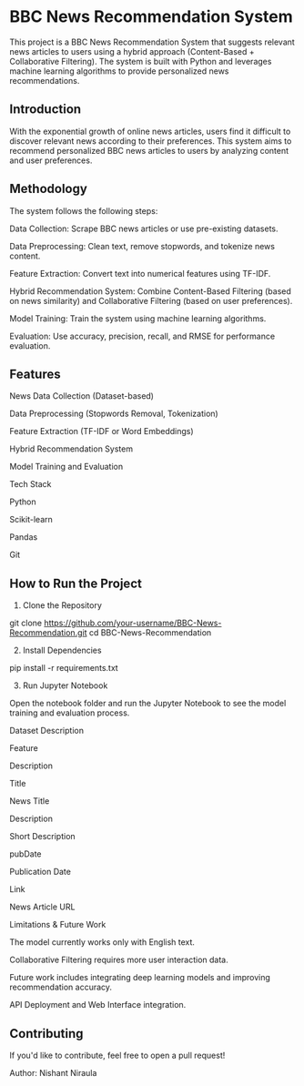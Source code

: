# BBC News Recommendation System

This project is a BBC News Recommendation System that suggests relevant news articles to users using a hybrid approach (Content-Based + Collaborative Filtering). The system is built with Python and leverages machine learning algorithms to provide personalized news recommendations.

## Introduction

With the exponential growth of online news articles, users find it difficult to discover relevant news according to their preferences. This system aims to recommend personalized BBC news articles to users by analyzing content and user preferences.

## Methodology

The system follows the following steps:

Data Collection: Scrape BBC news articles or use pre-existing datasets.

Data Preprocessing: Clean text, remove stopwords, and tokenize news content.

Feature Extraction: Convert text into numerical features using TF-IDF.

Hybrid Recommendation System: Combine Content-Based Filtering (based on news similarity) and Collaborative Filtering (based on user preferences).

Model Training: Train the system using machine learning algorithms.

Evaluation: Use accuracy, precision, recall, and RMSE for performance evaluation.

## Features

News Data Collection (Dataset-based)

Data Preprocessing (Stopwords Removal, Tokenization)

Feature Extraction (TF-IDF or Word Embeddings)

Hybrid Recommendation System

Model Training and Evaluation

Tech Stack

Python

Scikit-learn

Pandas

Git



## How to Run the Project

1. Clone the Repository

git clone https://github.com/your-username/BBC-News-Recommendation.git
cd BBC-News-Recommendation

2. Install Dependencies

pip install -r requirements.txt

3. Run Jupyter Notebook

Open the notebook folder and run the Jupyter Notebook to see the model training and evaluation process.

Dataset Description

Feature

Description

Title

News Title

Description

Short Description

pubDate

Publication Date

Link

News Article URL

Limitations & Future Work

The model currently works only with English text.

Collaborative Filtering requires more user interaction data.

Future work includes integrating deep learning models and improving recommendation accuracy.

API Deployment and Web Interface integration.





## Contributing

If you'd like to contribute, feel free to open a pull request!

Author: Nishant Niraula

